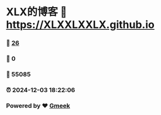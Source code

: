# XLX的博客 :link: https://XLXXLXXLX.github.io 
### :page_facing_up: [26](https://XLXXLXXLX.github.io/tag.html) 
### :speech_balloon: 0 
### :hibiscus: 55085 
### :alarm_clock: 2024-12-03 18:22:06 
### Powered by :heart: [Gmeek](https://github.com/Meekdai/Gmeek)
